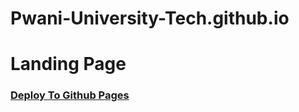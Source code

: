 # Pwani-University-Tech.github.io

# Landing Page

### [Deploy To Github Pages](https://github.com/vercel/next.js/tree/canary/examples/github-pages)

